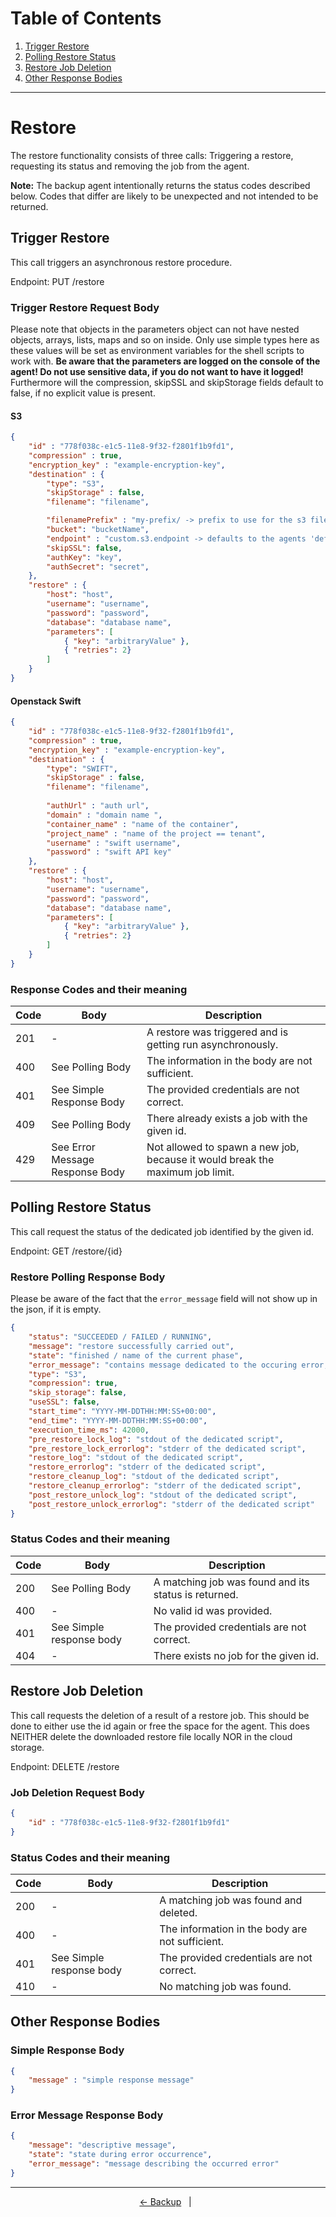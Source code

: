 # Table of Contents

1. [Trigger Restore](#trigger-restore)
2. [Polling Restore Status](#polling-restore-status)
3. [Restore Job Deletion](#restore-job-deletion)
4. [Other Response Bodies](#other-response-bodies)

---

# Restore #
The restore functionality consists of three calls: Triggering a restore, requesting its status and removing the job from the agent.

**Note:**
The backup agent intentionally returns the status codes described below. Codes that differ are likely to be unexpected and not intended to be returned.

## Trigger Restore ##
This call triggers an asynchronous restore procedure. 

Endpoint: PUT /restore

### Trigger Restore Request Body ###

Please note that objects in the parameters object can not have nested objects, arrays, lists, maps and so on inside. Only use simple types here as these values will be set as environment variables for the shell scripts to work with. **Be aware that the parameters are logged on the console of the agent! Do not use sensitive data, if you do not want to have it logged!**
Furthermore will the compression, skipSSL and skipStorage fields default to false, if no explicit value is present.

#### S3
```json
{
    "id" : "778f038c-e1c5-11e8-9f32-f2801f1b9fd1",
    "compression" : true,
    "encryption_key" : "example-encryption-key",
    "destination" : {
        "type": "S3",
        "skipStorage" : false,
        "filename": "filename",

        "filenamePrefix" : "my-prefix/ -> prefix to use for the s3 file upload. must end with '/'",
        "bucket": "bucketName",
        "endpoint" : "custom.s3.endpoint -> defaults to the agents 'default_s3_endpoint' config parameter, if field is empty",
        "skipSSL": false,
        "authKey": "key",
        "authSecret": "secret",
    },
    "restore" : {
        "host": "host",
        "username": "username",
        "password": "password",
        "database": "database name",
        "parameters": [
            { "key": "arbitraryValue" },
            { "retries": 2}
        ]
    }
}
```
#### Openstack Swift
```json
{
    "id" : "778f038c-e1c5-11e8-9f32-f2801f1b9fd1",
    "compression" : true,
    "encryption_key" : "example-encryption-key",
    "destination" : {
        "type": "SWIFT",
        "skipStorage" : false,
        "filename": "filename",
        
        "authUrl" : "auth url",
        "domain" : "domain name ",
        "container_name" : "name of the container",
        "project_name" : "name of the project == tenant",
        "username" : "swift username",
        "password" : "swift API key"
    },
    "restore" : {
        "host": "host",
        "username": "username",
        "password": "password",
        "database": "database name",
        "parameters": [
            { "key": "arbitraryValue" },
            { "retries": 2}
        ]
    }
}
```

### Response Codes and their meaning ###

| Code | Body | Description |
| --- | --- | --- |
| 201 | - | A restore was triggered and is getting run asynchronously. |
| 400| See Polling Body| The information in the body are not sufficient. |
| 401| See Simple Response Body | The provided credentials are not correct. |
| 409 | See Polling Body| There already exists a job with the given id.|
| 429 | See Error Message Response Body| Not allowed to spawn a new job, because it would break the maximum job limit.|


## Polling Restore Status ##
This call request the status of the dedicated job identified by the given id.

Endpoint: GET /restore/{id}

### Restore Polling Response Body ###
Please be aware of the fact that the ``error_message`` field will not show up in the json, if it is empty. 

```json
{
    "status": "SUCCEEDED / FAILED / RUNNING",
    "message": "restore successfully carried out",
    "state": "finished / name of the current phase",
    "error_message": "contains message dedicated to the occuring error, will not show up if empty",
    "type": "S3",
    "compression": true,
    "skip_storage": false,
    "useSSL": false,
    "start_time": "YYYY-MM-DDTHH:MM:SS+00:00",
    "end_time": "YYYY-MM-DDTHH:MM:SS+00:00",
    "execution_time_ms": 42000,
    "pre_restore_lock_log": "stdout of the dedicated script",
    "pre_restore_lock_errorlog": "stderr of the dedicated script",
    "restore_log": "stdout of the dedicated script",
    "restore_errorlog": "stderr of the dedicated script",
    "restore_cleanup_log": "stdout of the dedicated script",
    "restore_cleanup_errorlog": "stderr of the dedicated script",
    "post_restore_unlock_log": "stdout of the dedicated script",
    "post_restore_unlock_errorlog": "stderr of the dedicated script"
}
```


### Status Codes and their meaning ###

| Code | Body | Description |
| --- | --- | --- |
| 200 | See Polling Body | A matching job was found and its status is returned. |
| 400| - | No valid id was provided. |
| 401| See Simple response body| The provided credentials are not correct. |
| 404 | - | There exists no job for the given id.|


## Restore Job Deletion ##
This call requests the deletion of a result of a restore job. This should be done to either use the id again or free the space for the agent. This does NEITHER delete the downloaded restore file locally NOR in the cloud storage.

Endpoint: DELETE /restore

### Job Deletion Request Body ###

```json
{
	"id" : "778f038c-e1c5-11e8-9f32-f2801f1b9fd1"
}
```

### Status Codes and their meaning ###

| Code | Body | Description |
| --- | --- | --- |
| 200 | - | A matching job was found and deleted. |
| 400| - | The information in the body are not sufficient. |
| 401| See Simple response body| The provided credentials are not correct. |
| 410 | - | No matching job was found.|



## Other Response Bodies ##


### Simple Response Body ###
```json
{
    "message" : "simple response message"
}
```

### Error Message Response Body ###
```json
{
    "message": "descriptive message",
    "state": "state during error occurrence",
    "error_message": "message describing the occurred error"
}
```

---

<p align="center">
    <span ><a href="./backup.md"><- Backup</a></span>
	    <span>&nbsp; | &nbsp;</span> 
</p>